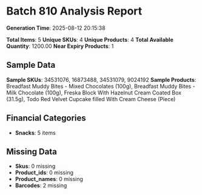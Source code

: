 # Batch 810 Analysis Report

**Generation Time**: 2025-08-12 20:15:38

**Total Items**: 5
**Unique SKUs**: 4
**Unique Products**: 4
**Total Available Quantity**: 1200.00
**Near Expiry Products**: 1

## Sample Data
**Sample SKUs**: 34531076, 16873488, 34531079, 9024192
**Sample Products**: Breadfast Muddy Bites - Mixed Chocolates (100g), Breadfast Muddy Bites - Milk Chocolate (100g), Freska Block With Hazelnut Cream Coated Box (31.5g), Todo Red Velvet Cupcake filled With Cream Cheese (Piece)

## Financial Categories
- **Snacks**: 5 items

## Missing Data
- **Skus**: 0 missing
- **Product_ids**: 0 missing
- **Product_names**: 0 missing
- **Barcodes**: 2 missing

